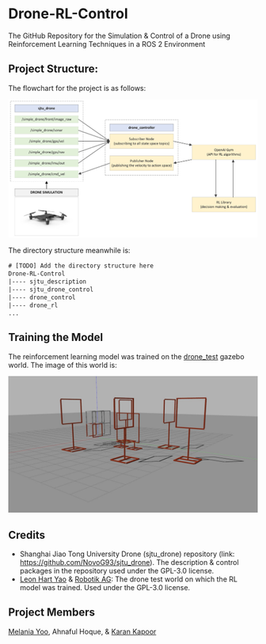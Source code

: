 # Drone-RL-Control
The GitHub Repository for the Simulation &amp; Control of a Drone using Reinforcement Learning Techniques in a ROS 2 Environment

## Project Structure: 
The flowchart for the project is as follows:

![Project Flowchart](images/project_flowchart.jpeg)

The directory structure meanwhile is:

```
# [TODO] Add the directory structure here
Drone-RL-Control
|---- sjtu_description
|---- sjtu_drone_control
|---- drone_control
|---- drone_rl
...
```

## Training the Model
The reinforcement learning model was trained on the [drone_test](/drone_rl/worlds/drone_test.world) gazebo world. The image of this world is:

![Drone Test World](images/drone_test_world.jpg)


## Credits
- Shanghai Jiao Tong University Drone (sjtu_drone) repository (link: https://github.com/NovoG93/sjtu_drone). The description & control packages in the repository used under the GPL-3.0 license.
- [Leon Hart Yao](https://github.com/leonhartyao) & [Robotik AG](https://github.com/IfabotTUD): The drone test world on which the RL model was trained. Used under the GPL-3.0 license.


## Project Members
[Melania Yoo](https://github.com/melaniayoo/), Ahnaful Hoque, &amp; [Karan Kapoor](https://github.com/k-kaps/)
